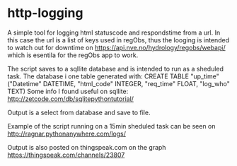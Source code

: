 http-logging
============

A simple tool for logging html statuscode and respondstime from a url. In this case the url is a list of keys used in regObs, thus the looging is intended to watch out for downtime on https://api.nve.no/hydrology/regobs/webapi/ which is esentila for the regObs app to work.

The script saves to a sqllite database and is intended to run as a sheduled task. The database i one table generated with: CREATE TABLE "up_time" ("Datetime" DATETIME, "html_code" INTEGER, "req_time" FLOAT, "log_who" TEXT) Some info I found useful on sqllite: http://zetcode.com/db/sqlitepythontutorial/

Output is a select from database and save to file.

Example of the script running on a 15min sheduled task can be seen on http://ragnar.pythonanywhere.com/logs/

Output is also posted on thingspeak.com on the graph https://thingspeak.com/channels/23807




